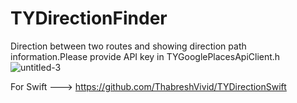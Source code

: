 # TYDirectionFinder
Direction between two routes and showing direction path information.Please provide API key in TYGooglePlacesApiClient.h
![untitled-3](https://cloud.githubusercontent.com/assets/18044565/18265434/4d987df8-7433-11e6-88af-9a3595eba954.gif)

For Swift ---> https://github.com/ThabreshVivid/TYDirectionSwift
